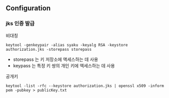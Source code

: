 
## Configuration

### jks 인증 발급

비대칭

```
keytool -genkeypair -alias syaku -keyalg RSA -keystore authorization.jks -storepass storepass
```

- storepass 는 키 저장소에 액세스하는 데 사용
- keypass 는 특정 키 쌍의 개인 키에 액세스하는 데 사용

공개키

```
keytool -list -rfc --keystore authorization.jks | openssl x509 -inform pem -pubkey > publicKey.txt
```